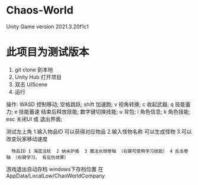 # Chaos-World
Unity Game 
version 2021.3.20f1c1

# 此项目为测试版本

1. git clone 到本地
2. Unity Hub 打开项目
3. 双击 UIScene
4. 运行

操作:
  WASD 控制移动;
  空格跳跃;
  shift 加速跑;
  v 视角转换;
  c 收起武器;
  q 技能蓄力;
  e 技能蓄速 结束后释放技能;
  数字键切换技能;
  u 背包;
  i 角色信息;
  k 角色技能;
  esc 关闭UI 或 退出界面;

测试左上角
1.输入物品ID 可以获得对应物品
2.输入怪物名称 可以生成怪物
3.可以改变玩家移动速度
      
      物品ID 1 海蓝法杖  2 纳米护盾  3 魔法水球卷轴 （右键可使用学习技能） 4 反击卷轴 （右键学习， 有反伤效果）
             
游戏退出自动存档  windows下存档位置 在 AppData/LocalLow/ChaoWorldCompany

